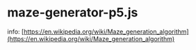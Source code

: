 # maze-generator-p5.js

info: [https://en.wikipedia.org/wiki/Maze_generation_algorithm](https://en.wikipedia.org/wiki/Maze_generation_algorithm)